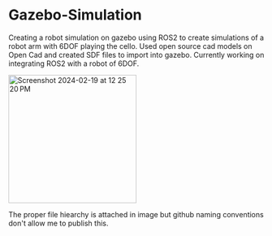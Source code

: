 # Gazebo-Simulation
Creating a robot simulation on gazebo using ROS2 to create simulations of a robot arm with 6DOF playing the cello.
Used open source cad models on Open Cad and created SDF files to import into gazebo. Currently working on integrating ROS2 with
a robot of 6DOF. 

<img width="252" alt="Screenshot 2024-02-19 at 12 25 20 PM" src="https://github.com/saimeda1/Gazebo-Simulation/assets/40012349/e169a8a5-3332-425b-9716-8d0beb5dec64">

The proper file hiearchy is attached in image but github naming conventions don't allow me to publish this. 
